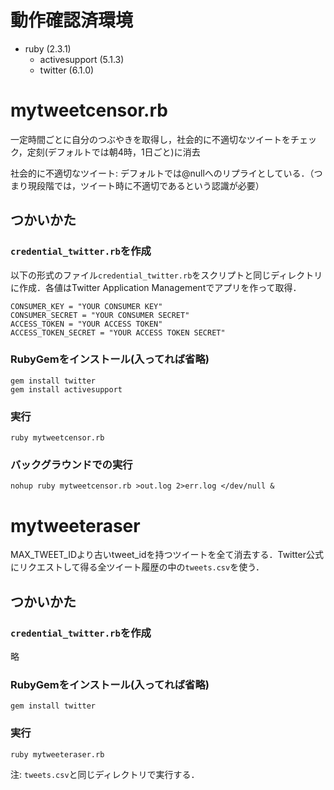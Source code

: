 # 動作確認済環境
- ruby (2.3.1)
  - activesupport (5.1.3)
  - twitter (6.1.0)

# mytweetcensor.rb
一定時間ごとに自分のつぶやきを取得し，社会的に不適切なツイートをチェック，定刻(デフォルトでは朝4時，1日ごと)に消去

社会的に不適切なツイート: デフォルトでは@nullへのリプライとしている．（つまり現段階では，ツイート時に不適切であるという認識が必要）
## つかいかた
### `credential_twitter.rb`を作成
以下の形式のファイル`credential_twitter.rb`をスクリプトと同じディレクトリに作成．各値はTwitter Application Managementでアプリを作って取得．
```
CONSUMER_KEY = "YOUR CONSUMER KEY"
CONSUMER_SECRET = "YOUR CONSUMER SECRET"
ACCESS_TOKEN = "YOUR ACCESS TOKEN"
ACCESS_TOKEN_SECRET = "YOUR ACCESS TOKEN SECRET"
```
### RubyGemをインストール(入ってれば省略)
```
gem install twitter
gem install activesupport
```
### 実行
```
ruby mytweetcensor.rb
```
### バックグラウンドでの実行
```
nohup ruby mytweetcensor.rb >out.log 2>err.log </dev/null &
```

# mytweeteraser
MAX\_TWEET\_IDより古いtweet\_idを持つツイートを全て消去する．Twitter公式にリクエストして得る全ツイート履歴の中の`tweets.csv`を使う．
## つかいかた
### `credential_twitter.rb`を作成
略
### RubyGemをインストール(入ってれば省略)
```
gem install twitter
```
### 実行
```
ruby mytweeteraser.rb
```

注: `tweets.csv`と同じディレクトリで実行する．
